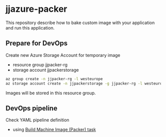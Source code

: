 # jjazure-packer

This repository describe how to bake custom image with your application and run this application.

## Prepare for DevOps

Create new Azure Storage Account for temporary image

- resource group jjpacker-rg
- storage account jjpackerstorage

```bash
az group create -n jjpacker-rg -l westeurope
az storage account create -n jjpackerstorage -g jjpacker-rg -l westeurope --sku Standard_LRS --kind StorageV2
```

Images will be stored in this resource group.

## DevOps pipeline

Check YAML pipeline definition

- using [Build Machine Image (Packer) task](https://docs.microsoft.com/en-us/azure/devops/pipelines/tasks/deploy/packer-build?view=azure-devops)
